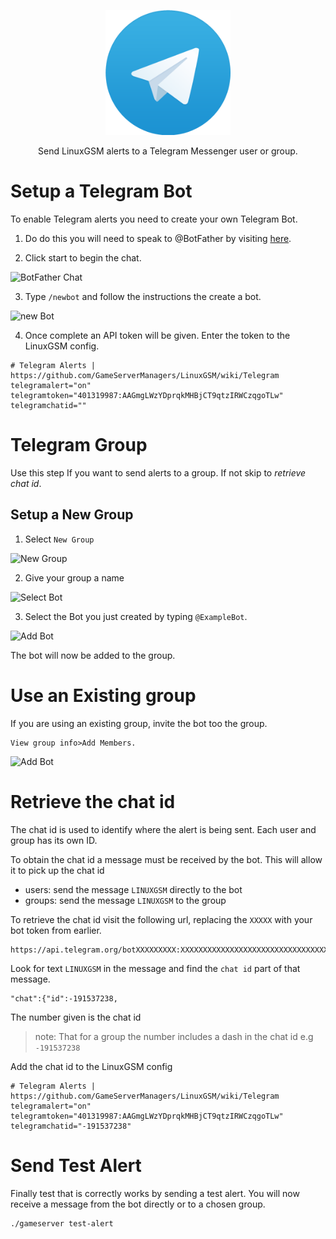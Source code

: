<a href="https://telegram.org/"><p align="center"><img src="images/telegram_logo.png" alt="Telegram logo" width="200"/></a>

<p align="center">Send LinuxGSM alerts to a Telegram Messenger user or group.</p>

# Setup a Telegram Bot

To enable Telegram alerts you need to create your own Telegram Bot.

1. Do do this you will need to speak to @BotFather by visiting [here](https://telegram.me/BotFather).

2. Click start to begin the chat. 

![BotFather Chat](http://i.imgur.com/BwMsbPp.png)


3. Type `/newbot` and follow the instructions the create a bot.

![new Bot](http://i.imgur.com/iZwoVk9.png)


4. Once complete an API token will be given. Enter the token to the LinuxGSM config.
```
# Telegram Alerts | https://github.com/GameServerManagers/LinuxGSM/wiki/Telegram
telegramalert="on"
telegramtoken="401319987:AAGmgLWzYDprqkMHBjCT9qtzIRWCzqgoTLw"
telegramchatid=""

```

# Telegram Group
Use this step If you want to send alerts to a group. If not skip to _retrieve chat id_.

## Setup a New Group
1. Select `New Group`

![New Group](http://i.imgur.com/smvfyqR.png)

2. Give your group a name

![Select Bot](http://i.imgur.com/xEEqaWS.png)

3. Select the Bot you just created by typing `@ExampleBot`.

![Add Bot](http://i.imgur.com/8XHgPD1.png)


The bot will now be added to the group.

# Use an Existing group

If you are using an existing group, invite the bot too the group.
```
View group info>Add Members.
```
![Add Bot](http://i.imgur.com/8XHgPD1.png)

# Retrieve the chat id

The chat id is used to identify where the alert is being sent. Each user and group has its own ID.

To obtain the chat id a message must be received by the bot. This will allow it to pick up the chat id
* users: send the message `LINUXGSM` directly to the bot
* groups: send the message `LINUXGSM` to the group

To retrieve the chat id visit the following url, replacing the `XXXXX` with your bot token from earlier.

```
https://api.telegram.org/botXXXXXXXXX:XXXXXXXXXXXXXXXXXXXXXXXXXXXXXXXXXXXX/getUpdates
```

Look for text `LINUXGSM` in the message and find the `chat id` part of that message.
```
"chat":{"id":-191537238,
```
The number given is the chat id
> note: That for a group the number includes a dash in the chat id e.g `-191537238`

Add the chat id to the LinuxGSM config

```
# Telegram Alerts | https://github.com/GameServerManagers/LinuxGSM/wiki/Telegram
telegramalert="on"
telegramtoken="401319987:AAGmgLWzYDprqkMHBjCT9qtzIRWCzqgoTLw"
telegramchatid="-191537238"
```
# Send Test Alert
Finally test that is correctly works by sending a test alert. You will now receive a message from the bot directly or to a chosen group.
```
./gameserver test-alert
```